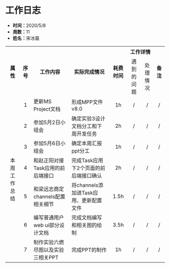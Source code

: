 <h1>工作日志</h1>
<ul>
    <li><strong>时间：</strong>2020/5/8</li>
    <li><strong>周数：</strong>11</li>
    <li><strong>姓名：</strong>宋冰晨</li>
</ul>
<table style="text-align:center">
  <tr>
    <th rowspan="2">属性</th>
    <th rowspan="2">序号</th>
    <th rowspan="2">工作内容</th>
    <th rowspan="2">实际完成情况</th>
    <th rowspan="2">耗费时间</th>
    <th colspan="2">工作详情</th>
    <th rowspan="2">备注</th>
  </tr>
  <tr>
    <td>遇到的问题</td>
    <td>处理情况</td>
  </tr>
  <tr>
    <td rowspan="7">本周工作总结</td>
    <td>1</td>
    <td style="text-align:left">更新MS Project文档</td>
    <td style="text-align:left">形成MPP文件v8.0</td>
    <td>1h</td>
    <td>/</td>
    <td>/</td>
    <td>/</td>
  </tr>
  <tr>
    <td>2</td>
    <td style="text-align:left">参加5月2日小组会</td>
    <td style="text-align:left">确定实验3设计文档分工和下周开发任务</td>
    <td>2h</td>
    <td>/</td>
    <td>/</td>
    <td>/</td>
  </tr>
  <tr>
    <td>3</td>
    <td style="text-align:left">参加5月6日小组会</td>
    <td style="text-align:left">确定本周汇报ppt分工</td>
    <td>1h</td>
    <td>/</td>
    <td>/</td>
    <td>/</td>
  </tr>
  <tr>
    <td>4</td>
    <td style="text-align:left">和赵正阳对接Task应用的前后端接口</td>
    <td style="text-align:left">完成Task应用下2个页面的前后端接口确认</td>
    <td>2h</td>
    <td>/</td>
    <td>/</td>
    <td>/</td>
  </tr>
  <tr>
    <td>5</td>
    <td style="text-align:left">和梁远志商定channels配置相关细节</td>
    <td style="text-align:left">将channels添加进Task应用、更新配置文件</td>
    <td>1.5h</td>
    <td>/</td>
    <td>/</td>
    <td>/</td>
  </tr>
  <tr>
    <td>6</td>
    <td style="text-align:left">编写普通用户web ui部分设计文档</td>
    <td style="text-align:left">完成文档编写和相关图的绘制</td>
    <td>3.5h</td>
    <td>/</td>
    <td>/</td>
    <td>/</td>
  </tr>
  <tr>
    <td>7</td>
    <td style="text-align:left">制作实验六燃尽图以及实验三相关PPT</td>
    <td style="text-align:left">完成PPT的制作</td>
    <td>1h</td>
    <td>/</td>
    <td>/</td>
    <td>/</td>
  </tr>
</table>
